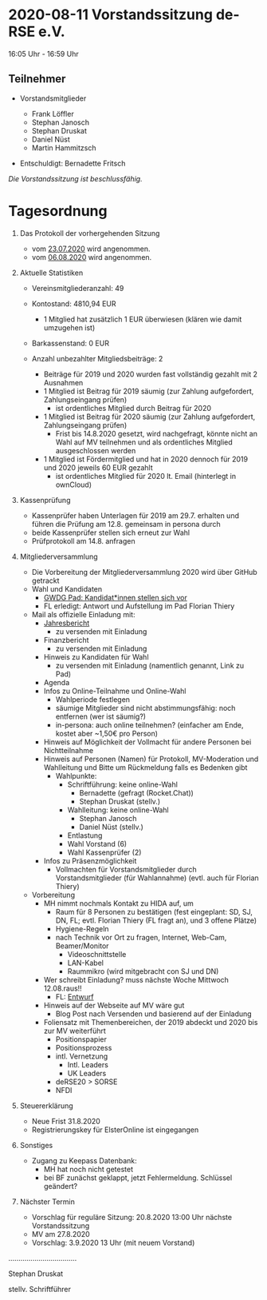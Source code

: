 2020-08-11 Vorstandssitzung de-RSE e.V.
=======================================

16:05 Uhr - 16:59 Uhr

Teilnehmer
----------

- Vorstandsmitglieder
    - Frank Löffler
    - Stephan Janosch
    - Stephan Druskat
    - Daniel Nüst
    - Martin Hammitzsch

- Entschuldigt: Bernadette Fritsch

*Die Vorstandssitzung ist beschlussfähig.*

Tagesordnung
============

1. Das Protokoll der vorhergehenden Sitzung

    - vom [23.07.2020](https://github.com/DE-RSE/protokolle/blob/master/Vorstandssitzungen/Protokoll-Vorstand-deRSE-2020-07-23.md) wird angenommen.
    - vom [06.08.2020](https://github.com/DE-RSE/protokolle/blob/master/Vorstandssitzungen/Protokoll-Vorstand-deRSE-2020-08-06.md) wird angenommen.

2. Aktuelle Statistiken

    - Vereinsmitgliederanzahl: 49

    - Kontostand: 4810,94 EUR
        - 1 Mitglied hat zusätzlich 1 EUR überwiesen (klären wie damit umzugehen ist)
    
    - Barkassenstand: 0 EUR
    
    - Anzahl unbezahlter Mitgliedsbeiträge: 2
        - Beiträge für 2019 und 2020 wurden fast vollständig gezahlt mit 2 Ausnahmen
        - 1 Mitglied ist Beitrag für 2019 säumig (zur Zahlung aufgefordert, Zahlungseingang prüfen)
            - ist ordentliches Mitglied durch Beitrag für 2020
        - 1 Mitglied ist Beitrag für 2020 säumig (zur Zahlung aufgefordert, Zahlungseingang prüfen)
            - Frist bis 14.8.2020 gesetzt, wird nachgefragt, könnte nicht an Wahl auf MV teilnehmen und als ordentliches Mitglied ausgeschlossen werden
        - 1 Mitglied ist Fördermitglied und hat in 2020 dennoch für 2019 und 2020 jeweils 60 EUR gezahlt
            - ist ordentliches Mitglied für 2020 lt. Email (hinterlegt in ownCloud)

3. Kassenprüfung

    - Kassenprüfer haben Unterlagen für 2019 am 29.7. erhalten und führen die Prüfung am 12.8. gemeinsam in persona durch
    - beide Kassenprüfer stellen sich erneut zur Wahl
    - Prüfprotokoll am 14.8. anfragen 

4. Mitgliederversammlung
    
    - Die Vorbereitung der Mitgliederversammlung 2020 wird über GitHub getrackt
    - Wahl und Kandidaten
        - [GWDG Pad: Kandidat\*innen stellen sich vor](https://pad.gwdg.de/ohpGHga9Qlqj2yAAhQ08Ig)
        - FL erledigt: Antwort und Aufstellung im Pad Florian Thiery
    - Mail als offizielle Einladung mit:
        - [Jahresbericht](https://github.com/DE-RSE/berichte/blob/master/Jahresberichte/2019/rechenschaftsbericht.tex)
            - zu versenden mit Einladung
        - Finanzbericht
            - zu versenden mit Einladung
        - Hinweis zu Kandidaten für Wahl
            - zu versenden mit Einladung (namentlich genannt, Link zu Pad)
        - Agenda
        - Infos zu Online-Teilnahme und Online-Wahl
            - Wahlperiode festlegen
            - säumige Mitglieder sind nicht abstimmungsfähig: noch entfernen (wer ist säumig?)
            - in-persona: auch online teilnehmen? (einfacher am Ende, kostet aber ~1,50€ pro Person)
        - Hinweis auf Möglichkeit der Vollmacht für andere Personen bei Nichtteilnahme
        - Hinweis auf Personen (Namen) für Protokoll, MV-Moderation und Wahlleitung und Bitte um Rückmeldung falls es Bedenken gibt
            - Wahlpunkte:
                - Schriftführung: keine online-Wahl
                    - Bernadette (gefragt (Rocket.Chat))
                    - Stephan Druskat (stellv.)
                - Wahlleitung: keine online-Wahl
                    - Stephan Janosch
                    - Daniel Nüst (stellv.)
                - Entlastung
                - Wahl Vorstand (6)
                - Wahl Kassenprüfer (2)
        - Infos zu Präsenzmöglichkeit
            - Vollmachten für Vorstandsmitglieder durch Vorstandsmitglieder (für Wahlannahme) (evtl. auch für Florian Thiery)
    - Vorbereitung
        - MH nimmt nochmals Kontakt zu HIDA auf, um 
            - Raum für 8 Personen zu bestätigen (fest eingeplant: SD, SJ, DN, FL; evtl. Florian Thiery (FL fragt an), und 3 offene Plätze)
            - Hygiene-Regeln
            - nach Technik vor Ort zu fragen, Internet, Web-Cam, Beamer/Monitor
                - Videoschnittstelle
                - LAN-Kabel
                - Raummikro (wird mitgebracht con SJ und DN)
        - Wer schreibt Einladung? muss nächste Woche Mittwoch 12.08.raus!!
            - FL: [Entwurf](https://github.com/DE-RSE/materials/blob/master/Einladung_Jahreshauptversammlung/Einladung_Jahreshauptversammlung_2020.tex)
        - Hinweis auf der Webseite auf MV wäre gut
            - Blog Post nach Versenden und basierend auf der Einladung
        - Foliensatz mit Themenbereichen, der 2019 abdeckt und 2020 bis zur MV weiterführt
            - Positionspapier
            - Positionsprozess
            - intl. Vernetzung
                - Intl. Leaders
                - UK Leaders
            - deRSE20 > SORSE
            - NFDI

5. Steuererklärung

    - Neue Frist 31.8.2020
    - Registrierungskey für ElsterOnline ist eingegangen

6. Sonstiges

    - Zugang zu Keepass Datenbank:
        - MH hat noch nicht getestet
        - bei BF zunächst geklappt, jetzt Fehlermeldung. Schlüssel geändert?

7. Nächster Termin

    - Vorschlag für reguläre Sitzung: 20.8.2020 13:00 Uhr nächste Vorstandssitzung
    - MV am 27.8.2020
    - Vorschlag: 3.9.2020 13 Uhr (mit neuem Vorstand)


..................................

Stephan Druskat

stellv. Schriftführer
